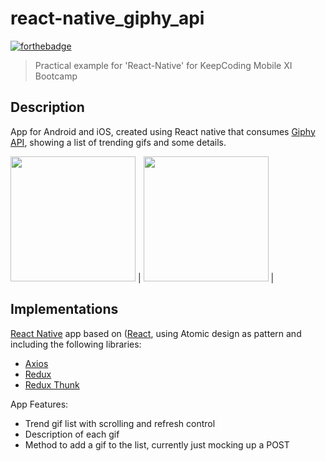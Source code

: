 # react-native_giphy_api

[![forthebadge](https://forthebadge.com/images/badges/made-with-javascript.svg)](https://forthebadge.com)

> Practical example for 'React-Native' for KeepCoding Mobile XI Bootcamp

## Description

App for Android and iOS, created using React native that consumes [Giphy API](https://developers.giphy.com/docs/api/), showing a list of trending gifs and some details. 

<img src="https://github.com/timacosta/react-native_giphy_api/blob/main/github_gifs/gif_home.gif" width="200" /> |  <img src="https://github.com/timacosta/react-native_giphy_api/blob/main/github_gifs/gif_add.gif" width="200" /> |

## Implementations

[React Native](https://reactnative.dev/) app based on ([React](https://es.reactjs.org/), using Atomic design as pattern and including the following libraries:

- [Axios](https://github.com/axios/axios)
- [Redux](https://github.com/reduxjs/redux) 
- [Redux Thunk](https://github.com/reduxjs/redux-thunk)

App Features:

- Trend gif list with scrolling and refresh control
- Description of each gif
- Method to add a gif to the list, currently just mocking up a POST
